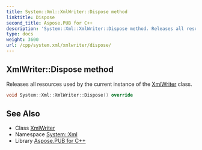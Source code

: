 ```yaml
---
title: System::Xml::XmlWriter::Dispose method
linktitle: Dispose
second_title: Aspose.PUB for C++
description: 'System::Xml::XmlWriter::Dispose method. Releases all resources used by the current instance of the XmlWriter class in C++.'
type: docs
weight: 3600
url: /cpp/system.xml/xmlwriter/dispose/
---
```

## XmlWriter::Dispose method


Releases all resources used by the current instance of the [XmlWriter](../) class.

```cpp
void System::Xml::XmlWriter::Dispose() override
```

## See Also

* Class [XmlWriter](../)
* Namespace [System::Xml](../../)
* Library [Aspose.PUB for C++](../../../)
